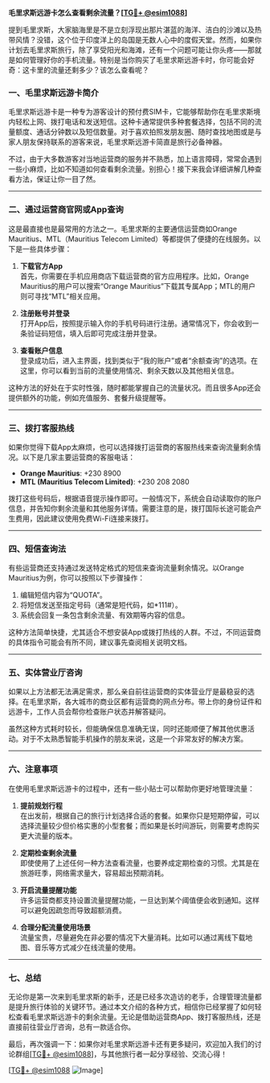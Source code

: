 **毛里求斯远游卡怎么查看剩余流量？[[TG💪+ @esim1088](https://t.me/s/esim1088)]**

提到毛里求斯，大家脑海里是不是立刻浮现出那片湛蓝的海洋、洁白的沙滩以及热带风情？没错，这个位于印度洋上的岛国是无数人心中的度假天堂。然而，如果你计划去毛里求斯旅行，除了享受阳光和海滩，还有一个问题可能让你头疼——那就是如何管理好你的手机流量。特别是当你购买了毛里求斯远游卡时，你可能会好奇：这卡里的流量还剩多少？该怎么查看呢？

### **一、毛里求斯远游卡简介**

毛里求斯远游卡是一种专为游客设计的预付费SIM卡，它能够帮助你在毛里求斯境内轻松上网、拨打电话和发送短信。这种卡通常提供多种套餐选择，包括不同的流量额度、通话分钟数以及短信数量。对于喜欢拍照发朋友圈、随时查找地图或是与家人朋友保持联系的游客来说，毛里求斯远游卡简直是旅行必备神器。

不过，由于大多数游客对当地运营商的服务并不熟悉，加上语言障碍，常常会遇到一些小麻烦，比如不知道如何查看剩余流量。别担心！接下来我会详细讲解几种查看方法，保证让你一目了然。

---

### **二、通过运营商官网或App查询**

这是最直接也是最常用的方法之一。毛里求斯的主要通信运营商如Orange Mauritius、MTL（Mauritius Telecom Limited）等都提供了便捷的在线服务。以下是一些具体步骤：

1. **下载官方App**  
   首先，你需要在手机应用商店下载运营商的官方应用程序。比如，Orange Mauritius的用户可以搜索“Orange Mauritius”下载其专属App；MTL的用户则可寻找“MTL”相关应用。

2. **注册账号并登录**  
   打开App后，按照提示输入你的手机号码进行注册。通常情况下，你会收到一条验证码短信，填入后即可完成注册并登录。

3. **查看账户信息**  
   登录成功后，进入主界面，找到类似于“我的账户”或者“余额查询”的选项。在这里，你可以看到当前的流量使用情况、剩余天数以及其他相关信息。

这种方法的好处在于实时性强，随时都能掌握自己的流量状况。而且很多App还会提供额外的功能，例如充值服务、套餐升级提醒等。

---

### **三、拨打客服热线**

如果你觉得下载App太麻烦，也可以选择拨打运营商的客服热线来查询流量剩余情况。以下是几家主要运营商的客服电话：

- **Orange Mauritius**: +230 8900
- **MTL (Mauritius Telecom Limited)**: +230 208 2080

拨打这些号码后，根据语音提示操作即可。一般情况下，系统会自动读取你的账户信息，并告知你剩余流量和其他服务详情。需要注意的是，拨打国际长途可能会产生费用，因此建议使用免费Wi-Fi连接来拨打。

---

### **四、短信查询法**

有些运营商还支持通过发送特定格式的短信来查询流量剩余情况。以Orange Mauritius为例，你可以按照以下步骤操作：

1. 编辑短信内容为“QUOTA”。
2. 将短信发送至指定号码（通常是短代码，如*111#）。
3. 系统会回复一条包含剩余流量、有效期等内容的信息。

这种方法简单快捷，尤其适合不想安装App或拨打热线的人群。不过，不同运营商的具体指令可能会有所不同，建议事先查阅相关说明文档。

---

### **五、实体营业厅咨询**

如果以上方法都无法满足需求，那么亲自前往运营商的实体营业厅是最稳妥的选择。在毛里求斯，各大城市的商业区都有运营商的网点分布。带上你的身份证件和远游卡，工作人员会帮你检查账户状态并解答疑问。

虽然这种方式耗时较长，但能确保信息准确无误，同时还能顺便了解其他优惠活动。对于不太熟悉智能手机操作的朋友来说，这是一个非常友好的解决方案。

---

### **六、注意事项**

在使用毛里求斯远游卡的过程中，还有一些小贴士可以帮助你更好地管理流量：

1. **提前规划行程**  
   在出发前，根据自己的旅行计划选择合适的套餐。如果你只是短期停留，可以选择流量较少但价格实惠的小型套餐；而如果是长时间游玩，则需要考虑购买更大流量的版本。

2. **定期检查剩余流量**  
   即使使用了上述任何一种方法查看流量，也要养成定期检查的习惯。尤其是在旅游旺季，网络需求量大，容易超出预期消耗。

3. **开启流量提醒功能**  
   许多运营商都支持设置流量提醒功能，一旦达到某个阈值便会收到通知。这样可以避免因疏忽而导致超额消费。

4. **合理分配流量使用场景**  
   流量宝贵，尽量避免在非必要的情况下大量消耗。比如可以通过离线下载地图、音乐等方式减少在线流量的使用。

---

### **七、总结**

无论你是第一次来到毛里求斯的新手，还是已经多次造访的老手，合理管理流量都是提升旅行体验的关键环节。通过本文介绍的各种方式，相信你已经掌握了如何轻松查看毛里求斯远游卡的剩余流量。无论是借助运营商App、拨打客服热线，还是直接前往营业厅咨询，总有一款适合你。

最后，再次强调一下：如果你对毛里求斯远游卡还有更多疑问，欢迎加入我们的讨论群组[[TG💪+ @esim1088](https://t.me/s/esim1088)]，与其他旅行者一起分享经验、交流心得！

[[TG💪+ @esim1088](https://t.me/s/esim1088) ![Image](https://i.postimg.cc/4NQfJmqS/Snipaste-2025-05-13-00-14-12.png)]